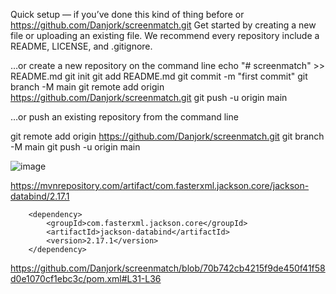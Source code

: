 Quick setup — if you’ve done this kind of thing before
or	
https://github.com/Danjork/screenmatch.git
Get started by creating a new file or uploading an existing file. We recommend every repository include a README, LICENSE, and .gitignore.

…or create a new repository on the command line
echo "# screenmatch" >> README.md
git init
git add README.md
git commit -m "first commit"
git branch -M main
git remote add origin https://github.com/Danjork/screenmatch.git
git push -u origin main

…or push an existing repository from the command line

git remote add origin https://github.com/Danjork/screenmatch.git
git branch -M main
git push -u origin main

![image](https://github.com/Danjork/screenmatch/assets/40806603/d3e0bc65-b0e6-4398-a70c-0b43bdad3130)


https://mvnrepository.com/artifact/com.fasterxml.jackson.core/jackson-databind/2.17.1


<!-- https://mvnrepository.com/artifact/com.fasterxml.jackson.core/jackson-databind -->
		<dependency>
			<groupId>com.fasterxml.jackson.core</groupId>
			<artifactId>jackson-databind</artifactId>
			<version>2.17.1</version>
		</dependency>


https://github.com/Danjork/screenmatch/blob/70b742cb4215f9de450f41f58d0e1070cf1ebc3c/pom.xml#L31-L36